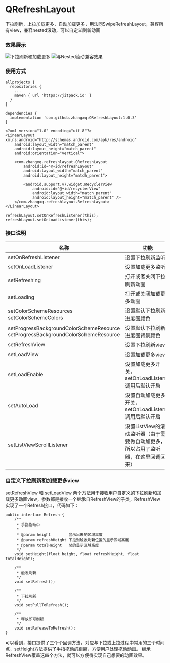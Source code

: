 # QRefreshLayout
下拉刷新，上拉加载更多，自动加载更多，用法同SwipeRefreshLayout，兼容所有view，兼容nested滚动，可以自定义刷新动画
### 效果展示
![下拉刷新和加载更多](http://upload-images.jianshu.io/upload_images/6425806-82c42b4ac11b9ccf.gif?imageMogr2/auto-orient/strip)
![与Nested滚动兼容效果](http://upload-images.jianshu.io/upload_images/6425806-c7caf713a04bb54c.gif?imageMogr2/auto-orient/strip)

### 使用方式
```
allprojects {
  repositories {
    ...
    maven { url 'https://jitpack.io' }
  }
}
```
```
dependencies {
  implementation 'com.github.zhangxq:QRefreshLayout:1.0.3'
}
```
```
<?xml version="1.0" encoding="utf-8"?>
<LinearLayout xmlns:android="http://schemas.android.com/apk/res/android"
    android:layout_width="match_parent"
    android:layout_height="match_parent"
    android:orientation="vertical">

    <com.zhangxq.refreshlayout.QRefreshLayout
        android:id="@+id/refreshLayout"
        android:layout_width="match_parent"
        android:layout_height="match_parent">

        <android.support.v7.widget.RecyclerView
            android:id="@+id/recyclerView"
            android:layout_width="match_parent"
            android:layout_height="match_parent" />
    </com.zhangxq.refreshlayout.RefreshLayout>
</LinearLayout>
```
```
refreshLayout.setOnRefreshListener(this);
refreshLayout.setOnLoadListener(this);
```
### 接口说明
|名称| 功能 |
|--|--|
| setOnRefreshListener | 设置下拉刷新监听 |
| setOnLoadListener | 设置加载更多监听|
| setRefreshing | 打开或者关闭下拉刷新动画 |
| setLoading | 打开或关闭加载更多动画 |
| setColorSchemeResources setColorSchemeColors | 设置默认下拉刷新进度圈颜色 |
| setProgressBackgroundColorSchemeResource setProgressBackgroundColorSchemeResource | 设置默认下拉刷新进度圈背景颜色 |
| setRefreshView | 设置下拉刷新view |
| setLoadView | 设置加载更多view |
| setLoadEnable | 设置加载更多开关， setOnLoadListener调用后默认开启 |
| setAutoLoad  |  设置自动加载更多开关，setOnLoadListener调用后默认开启 |
|setListViewScrollListener|设置ListView的滚动监听器（由于需要做自动加更多，所以占用了监听器，在这里回调回来）|
### 自定义下拉刷新和加载更多view
setRefreshView 和 setLoadView 两个方法用于接收用户自定义的下拉刷新和加载更多动画view，参数都是接收一个继承自RefreshView的子类，RefreshView实现了一个Refresh接口，代码如下：
```
public interface Refresh {
    /**
     * 手指拖动中
     *
     * @param height        显示出来的区域高度
     * @param refreshHeight 下拉到触发刷新位置的显示区域高度
     * @param totalHeight   总的显示区域高度
     */
    void setHeight(float height, float refreshHeight, float totalHeight);

    /**
     * 触发刷新
     */
    void setRefresh();

    /**
     * 下拉刷新
     */
    void setPullToRefresh();

    /**
     * 释放即可刷新
     */
    void setRefeaseToRefresh();
}
```
可以看到，接口提供了三个个回调方法，对应与下拉或上拉过程中常用的三个时间点，setHeight方法提供了手指拖动的距离，方便用户处理拖动动画。
继承RefreshView覆盖这四个方法，就可以方便得实现自己想要的动画效果。
